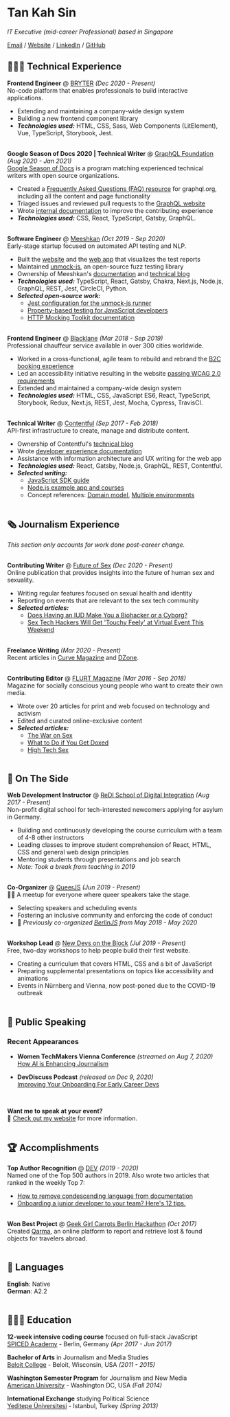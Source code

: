 # Tan Kah Sin

_IT Executive (mid-career Professional) based in Singapore_ <br>

[Email](mailto:kahsin@hotmail.com) / [Website](https://www.scratchypython.com/) / [LinkedIn](https://www.linkedin.com/in/kahsin-tan/) / [GitHub](https://github.com/tankahsin/)

## 👩🏼‍💻 Technical Experience

**Frontend Engineer** @ [BRYTER](https://bryter.io/) _(Dec 2020 - Present)_ <br>
No-code platform that enables professionals to build interactive applications.
 - Extending and maintaining a company-wide design system
 - Building a new frontend component library
 - **_Technologies used:_** HTML, CSS, Sass, Web Components (LitElement), Vue, TypeScript, Storybook, Jest.
<br><br>

**Google Season of Docs 2020 | Technical Writer** @ [GraphQL Foundation](https://foundation.graphql.org/) _(Aug 2020 - Jan 2021)_ <br>
[Google Season of Docs](https://developers.google.com/season-of-docs/docs/participants) is a program matching experienced technical writers with open source organizations.
 - Created a [Frequently Asked Questions (FAQ) resource](https://graphql.org/faq/) for graphql.org, including all the content and page functionality
 - Triaged issues and reviewed pull requests to the [GraphQL website](https://github.com/graphql/graphql.github.io/)
 - Wrote [internal documentation](https://github.com/graphql/graphql.github.io/blob/source/CONTRIBUTING.md) to improve the contributing experience
 - **_Technologies used:_** CSS, React, TypeScript, Gatsby, GraphQL.
<br><br>

**Software Engineer** @ [Meeshkan](http://meeshkan.com/) _(Oct 2019 - Sep 2020)_ <br>
Early-stage startup focused on automated API testing and NLP.
 - Built the [website](https://meeshkan.com/) and the [web app](https://app.meeshkan.com/) that visualizes the test reports
 - Maintained [unmock-js](https://github.com/meeshkan/unmock-js), an open-source fuzz testing library
 - Ownership of Meeshkan's [documentation](https://meeshkan.com/docs/) and [technical blog](https://meeshkan.com/blog/)
 - **_Technologies used:_** TypeScript, React, Gatsby, Chakra, Next.js, Node.js, GraphQL, REST, Jest, CircleCI, Python.
 - **_Selected open-source work:_**
   - [Jest configuration for the unmock-js runner](https://github.com/meeshkan/unmock-jest-runner)
   - [Property-based testing for JavaScript developers](https://dev.to/meeshkan/property-based-testing-for-javascript-developers-21b2)
   - [HTTP Mocking Toolkit documentation](https://github.com/meeshkan/hmt)
   <br><br>

**Frontend Engineer** @ [Blacklane](https://www.blacklane.com/en) _(Mar 2018 - Sep 2019)_ <br>
Professional chauffeur service available in over 300 cities worldwide.
 - Worked in a cross-functional, agile team to rebuild and rebrand the [B2C booking experience](https://www.blacklane.com/en/)
 - Led an accessibility initiative resulting in the website [passing WCAG 2.0 requirements](https://www.blacklane.com/en/accessibility/)
 - Extended and maintained a company-wide design system
 - **_Technologies used:_** HTML, CSS, JavaScript ES6, React, TypeScript, Storybook, Redux, Next.js, REST, Jest, Mocha, Cypress, TravisCI.
 <br><br>

**Technical Writer** @ [Contentful](https://www.contentful.com/) _(Sep 2017 - Feb 2018)_ <br>
API-first infrastructure to create, manage and distribute content.
 - Ownership of Contentful's [technical blog](https://www.contentful.com/blog/)
 - Wrote [developer experience documentation](https://www.contentful.com/developers/docs/)
 - Assistance with information architecture and UX writing for the web app
 - **_Technologies used:_** React, Gatsby, Node.js, GraphQL, REST, Contentful.
 - **_Selected writing:_**
   - [JavaScript SDK guide](https://www.contentful.com/developers/docs/javascript/tutorials/using-js-cda-sdk/)
   - [Node.js example app and courses](https://the-example-app-nodejs.contentful.com/courses)
   - Concept references: [Domain model](https://www.contentful.com/developers/docs/concepts/domain-model/), [Multiple environments](https://www.contentful.com/developers/docs/concepts/multiple-environments/)
   <br><br>

## 🗞 Journalism Experience

_This section only accounts for work done post-career change._
<br><br>

**Contributing Writer** @ [Future of Sex](https://futureofsex.net/) _(Dec 2020 - Present)_ <br>
Online publication that provides insights into the future of human sex and sexuality.
 - Writing regular features focused on sexual health and identity
 - Reporting on events that are relevant to the sex tech community
 - **_Selected articles:_**
   - [Does Having an IUD Make You a Biohacker or a Cyborg?](https://futureofsex.net/augmentation/does-having-an-iud-make-you-a-biohacker-or-a-cyborg/)
   - [Sex Tech Hackers Will Get 'Touchy Feely' at Virtual Event This Weekend](https://futureofsex.net/sex-tech/sex-tech-hackers-will-get-touchy-feely-at-virtual-event-this-weekend/)
<br><br>

**Freelance Writing** _(Mar 2020 - Present)_ <br>
Recent articles in [Curve Magazine](https://www.curvemag.com/us-home/beyond-the-binary-how-software-engineer-sara-vieira-founded-a-global-community-of-queer-coders/) and [DZone](https://dzone.com/users/4255812/carolstran.html).
<br><br>

**Contributing Editor** @ [FLURT Magazine](https://www.facebook.com/flurtmagazine) _(Mar 2016 - Sep 2018)_ <br>
Magazine for socially conscious young people who want to create their own media.
 - Wrote over 20 articles for print and web focused on technology and activism
 - Edited and curated online-exclusive content
 - **_Selected articles:_**
   - [The War on Sex](https://workwithcarolyn.com/words/war-on-sex)
   - [What to Do if You Get Doxed](https://workwithcarolyn.com/words/what-to-do-if-you-get-doxed)
   - [High Tech Sex](https://workwithcarolyn.com/words/high-tech-sex)
   <br><br>

## 📌 On The Side

**Web Development Instructor** @ [ReDI School of Digital Integration](https://www.redi-school.org/) _(Aug 2017 - Present)_<br>
Non-profit digital school for tech-interested newcomers applying for asylum in Germany.
 - Building and continuously developing the course curriculum with a team of 4-8 other instructors
 - Leading classes to improve student comprehension of React, HTML, CSS and general web design principles
 - Mentoring students through presentations and job search
 - _Note: Took a break from teaching in 2019_
 <br><br>

**Co-Organizer** @ [QueerJS](https://queerjs.com/) _(Jun 2019 - Present)_<br>
🏳️‍🌈 A meetup for everyone where queer speakers take the stage.
 - Selecting speakers and scheduling events
 - Fostering an inclusive community and enforcing the code of conduct
 - 🐻 _Previously co-organized [BerlinJS](https://berlinjs.org/) from May 2018 - May 2020_
 <br><br>

**Workshop Lead** @ [New Devs on the Block](https://newdevs.org/) _(Jul 2019 - Present)_ <br>
Free, two-day workshops to help people build their first website.
 - Creating a curriculum that covers HTML, CSS and a bit of JavaScript
 - Preparing supplemental presentations on topics like accessibility and animations
 - Events in Nürnberg and Vienna, now post-poned due to the COVID-19 outbreak
 <br><br>

## 🎤 Public Speaking

### Recent Appearances

- **Women TechMakers Vienna Conference** _(streamed on Aug 7, 2020)_
<br>[How AI is Enhancing Journalism](https://www.youtube.com/watch?v=-qZCRHwnnbM)<br>

- **DevDiscuss Podcast** _(released on Dec 9, 2020)_
<br>[Improving Your Onboarding For Early Career Devs](https://dev.to/devteam/improving-your-onboarding-for-early-career-devs-with-carolyn-stransky-john-britton-2ec3)<br>
<br>

**Want me to speak at your event?**
<br>💖 [Check out my website](https://workwithcarolyn.com/speaking) for more information.
<br><br>

## 🏆 Accomplishments

**Top Author Recognition** @ [DEV](https://dev.to/) _(2019 - 2020)_ <br>
Named one of the Top 500 authors in 2019. Also wrote two articles that ranked in the weekly Top 7:
 - [How to remove condescending language from documentation](https://dev.to/meeshkan/how-to-remove-condescending-language-from-documentation-4a5p)
 - [Onboarding a junior developer to your team? Here's 12 tips.](https://dev.to/carolstran/onboarding-a-junior-developer-to-your-team-here-s-12-tips-4g3a)
<br><br>

**Won Best Project** @ [Geek Girl Carrots Berlin Hackathon](http://www.hacklikeagirl.co/) _(Oct 2017)_<br>
Created [Qarma](https://github.com/lcorr8/qarma), an online platform to report and retrieve lost & found objects for travelers abroad.
<br><br>

## 💬 Languages

**English**: Native <br>
**German**: A2.2
<br><br>

## 👩🏼‍🎓 Education

**12-week intensive coding course** focused on full-stack JavaScript<br>
[SPICED Academy](https://www.spiced-academy.com/) - Berlin, Germany _(Apr 2017 - Jun 2017)_ <br>

**Bachelor of Arts** in Journalism and Media Studies<br>
[Beloit College](https://www.beloit.edu/) - Beloit, Wisconsin, USA _(2011 - 2015)_

**Washington Semester Program** for Journalism and New Media<br>
[American University](https://www.american.edu/) - Washington DC, USA _(Fall 2014)_

**International Exchange** studying Political Science<br>
[Yeditepe Üniversitesi](https://yeditepe.edu.tr/en) - Istanbul, Turkey _(Spring 2013)_
